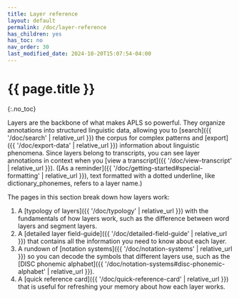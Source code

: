 ```yaml
---
title: Layer reference
layout: default
permalink: /doc/layer-reference
has_children: yes
has_toc: no
nav_order: 30
last_modified_date: 2024-10-20T15:07:54-04:00
---
```


# {{ page.title }}
{:.no_toc}

<span class="keyterm">Layers</span> are the backbone of what makes APLS so powerful.
They organize <span class="keyterm">annotations</span> into structured linguistic data, allowing you to [search]({{ '/doc/search' | relative_url }}) the corpus for complex patterns and [export]({{ '/doc/export-data' | relative_url }}) information about linguistic phenomena.
Since layers belong to <span class="keyterm">transcripts</span>, you can see layer annotations in context when you [view a transcript]({{ '/doc/view-transcript' | relative_url }}).
([As a reminder]({{ '/doc/getting-started#special-formatting' | relative_url }}), text formatted with a dotted underline, like <span class="layer">dictionary_phonemes</span>, refers to a layer name.)
<!-- Layers also come from a variety of sources: manual annotations when audio files are first [transcribed]({{ '/doc/transcription' | relative_url }}), predefined lexicons, and machine-learning algorithms designed for specialized linguistic annotation tasks. -->

The pages in this section break down how layers work:

1. A [typology of layers]({{ '/doc/typology' | relative_url }}) with the fundamentals of how layers work, such as the difference between <span class="keyterm">word layers</span> and <span class="keyterm">segment layers</span>.
1. A [detailed layer field-guide]({{ '/doc/detailed-field-guide' | relative_url }}) that contains all the information you need to know about each layer.
1. A rundown of [notation systems]({{ '/doc/notation-systems' | relative_url }}) so you can decode the symbols that different layers use, such as the [DISC phonemic alphabet]({{ '/doc/notation-systems#disc-phonemic-alphabet' | relative_url }}).
1. A [quick reference card]({{ '/doc/quick-reference-card' | relative_url }}) that is useful for refreshing your memory about how each layer works.


